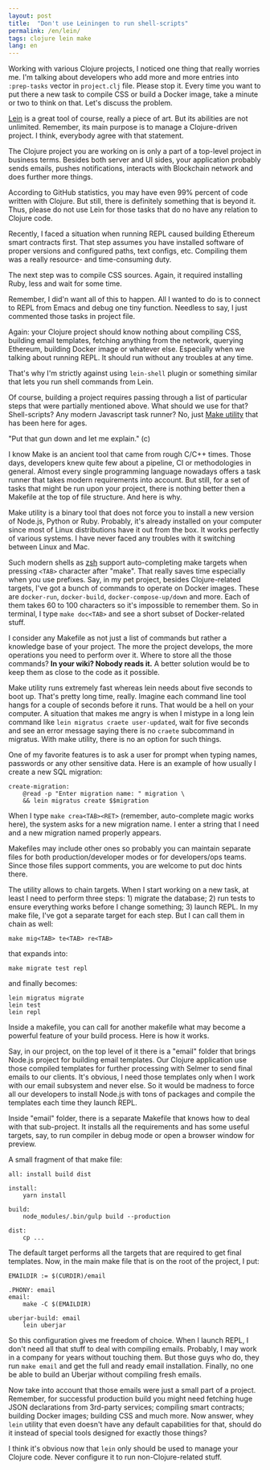 ```yaml
---
layout: post
title:  "Don't use Leiningen to run shell-scripts"
permalink: /en/lein/
tags: clojure lein make
lang: en
---
```


Working with various Clojure projects, I noticed one thing that really worries
me. I'm talking about developers who add more and more entries into
`:prep-tasks` vector in `project.clj` file. Please stop it. Every time you want
to put there a new task to compile CSS or build a Docker image, take a minute or
two to think on that. Let's discuss the problem.

[lein]:https://leiningen.org/

[Lein][lein] is a great tool of course, really a piece of art. But its abilities
are not unlimited. Remember, its main purpose is to manage a Clojure-driven
project. I think, everybody agree with that statement.

The Clojure project you are working on is only a part of a top-level project in
business terms. Besides both server and UI sides, your application probably
sends emails, pushes notifications, interacts with Blockchain network and does
further more things.

According to GitHub statistics, you may have even 99% percent of code written
with Clojure. But still, there is definitely something that is beyond it. Thus,
please do not use Lein for those tasks that do no have any relation to Clojure
code.

Recently, I faced a situation when running REPL caused building Ethereum smart
contracts first. That step assumes you have installed software of proper
versions and configured paths, text configs, etc. Compiling them was a really
resource- and time-consuming duty.

The next step was to compile CSS sources. Again, it required installing Ruby,
less and wait for some time.

Remember, I did'n want all of this to happen. All I wanted to do is to connect
to REPL from Emacs and debug one tiny function. Needless to say, I just
commented those tasks in project file.

Again: your Clojure project should know nothing about compiling CSS, building
email templates, fetching anything from the network, querying Ethereum, building
Docker image or whatever else. Especially when we talking about running REPL. It
should run without any troubles at any time.

That's why I'm strictly against using `lein-shell` plugin or something similar
that lets you run shell commands from Lein.

[make]:https://www.gnu.org/software/make/

Of course, building a project requires passing through a list of particular
steps that were partially mentioned above. What should we use for that?
Shell-scripts? Any modern Javascript task runner? No, just [Make utility][make]
that has been here for ages.

"Put that gun down and let me explain." (c)

I know Make is an ancient tool that came from rough C/C++ times. Those days,
developers knew quite few about a pipeline, CI or methodologies in
general. Almost every single programming language nowadays offers a task runner
that takes modern requirements into account. But still, for a set of tasks that
might be run upon your project, there is nothing better then a Makefile at the
top of file structure. And here is why.

Make utility is a binary tool that does not force you to install a new version
of Node.js, Python or Ruby. Probably, it's already installed on your computer
since most of Linux distributions have it out from the box. It works perfectly
of various systems. I have never faced any troubles with it switching between
Linux and Mac.

[zsh]:https://en.wikipedia.org/wiki/Z_shell

Such modern shells as [zsh][zsh] support auto-completing make targets when
pressing `<TAB>` character after "make". That really saves time especially when
you use prefixes. Say, in my pet project, besides Clojure-related targets, I've
got a bunch of commands to operate on Docker images. These are `docker-run`,
`docker-build`, `docker-compose-up/down` and more. Each of them takes 60 to 100
characters so it's impossible to remember them. So in terminal, I type `make
doc<TAB>` and see a short subset of Docker-related stuff.

I consider any Makefile as not just a list of commands but rather a knowledge
base of your project. The more the project develops, the more operations you
need to perform over it. Where to store all the those commands? **In your wiki?
Nobody reads it.** A better solution would be to keep them as close to the code
as it possible.

Make utility runs extremely fast whereas lein needs about five seconds to boot
up. That's pretty long time, really. Imagine each command line tool hangs for a
couple of seconds before it runs. That would be a hell on your computer. A
situation that makes me angry is when I mistype in a long lein command like
`lein migratus craete user-updated`, wait for five seconds and see an error
message saying there is no `craete` subcommand in migratus. With make utility,
there is no an option for such things.

One of my favorite features is to ask a user for prompt when typing names,
passwords or any other sensitive data. Here is an example of how usually I
create a new SQL migration:

~~~shell
create-migration:
    @read -p "Enter migration name: " migration \
    && lein migratus create $$migration
~~~

When I type `make crea<TAB><RET>` (remember, auto-complete magic works here),
the system asks for a new migration name. I enter a string that I need and a new
migration named properly appears.

Makefiles may include other ones so probably you can maintain separate files for
both production/developer modes or for developers/ops teams. Since those files
support comments, you are welcome to put doc hints there.

The utility allows to chain targets. When I start working on a new task, at
least I need to perform three steps: 1) migrate the database; 2) run tests to
ensure everything works before I change something; 3) launch REPL. In my make
file, I've got a separate target for each step. But I can call them in chain as
well:

~~~shell
make mig<TAB> te<TAB> re<TAB>
~~~

that expands into:

~~~shell
make migrate test repl
~~~

and finally becomes:

~~~shell
lein migratus migrate
lein test
lein repl
~~~

Inside a makefile, you can call for another makefile what may become a powerful
feature of your build process. Here is how it works.

Say, in our project, on the top level of it there is a "email" folder that
brings Node.js project for building email templates. Our Clojure application use
those compiled templates for further processing with Selmer to send final emails
to our clients. It's obvious, I need those templates only when I work with our
email subsystem and never else. So it would be madness to force all our
developers to install Node.js with tons of packages and compile the templates
each time they launch REPL.

Inside "email" folder, there is a separate Makefile that knows how to deal with
that sub-project. It installs all the requirements and has some useful targets,
say, to run compiler in debug mode or open a browser window for preview.

A small fragment of that make file:

~~~shell
all: install build dist

install:
	yarn install

build:
	node_modules/.bin/gulp build --production

dist:
    cp ...
~~~

The default target performs all the targets that are required to get final
templates. Now, in the main make file that is on the root of the project, I put:

~~~shell
EMAILDIR := $(CURDIR)/email

.PHONY: email
email:
    make -C $(EMAILDIR)

uberjar-build: email
    lein uberjar
~~~

So this configuration gives me freedom of choice. When I launch REPL, I don't
need all that stuff to deal with compiling emails. Probably, I may work in a
company for years without touching them. But those guys who do, they run `make
email` and get the full and ready email installation. Finally, no one be able to
build an Uberjar without compiling fresh emails.

Now take into account that those emails were just a small part of a
project. Remember, for successful production build you might need fetching huge
JSON declarations from 3rd-party services; compiling smart contracts; building
Docker images; building CSS and much more. Now answer, whey `lein` utility that
even doesn't have any default capabilities for that, should do it instead of
special tools designed for exactly those things?

I think it's obvious now that `lein` only should be used to manage your Clojure
code. Never configure it to run non-Clojure-related stuff.
